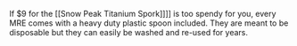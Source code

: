 If $9 for the [[Snow Peak Titanium Spork]]]] is too spendy for you, every MRE comes with a heavy duty plastic spoon included. They are meant to be disposable but they can easily be washed and re-used for years.